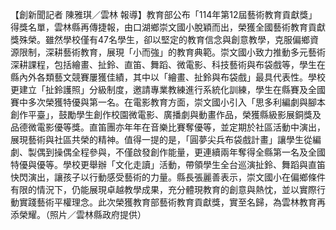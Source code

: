 【創新聞記者 陳雅琪／雲林 報導】教育部公布「114年第12屆藝術教育貢獻獎」得獎名單，雲林縣再傳捷報，由口湖鄉崇文國小脫穎而出，榮獲全國藝術教育貢獻獎殊榮。雖然學校僅有47名學生，卻以堅定的教育信念與創意教學，克服偏鄉資源限制，深耕藝術教育，展現「小而強」的教育典範。崇文國小致力推動多元藝術深耕課程，包括繪畫、扯鈴、直笛、舞蹈、微電影、科技藝術與布袋戲等，學生在縣內外各類藝文競賽屢獲佳績，其中以「繪畫、扯鈴與布袋戲」最具代表性。學校更建立「扯鈴護照」分級制度，邀請專業教練進行系統化訓練，學生在縣賽及全國賽中多次榮獲特優與第一名。在電影教育方面，崇文國小引入「思多利編劇與腳本創作平臺」，鼓勵學生創作校園微電影、廣播劇與動畫作品，榮獲縣級影展銅獎及品德微電影優等獎。直笛團亦年年在音樂比賽奪優等，並定期於社區活動中演出，展現藝術與社區共榮的精神。值得一提的是，「圓夢尖兵布袋戲計畫」讓學生從編劇、製偶到操偶全程參與，不僅啟發創作能量，更連續兩年奪得全縣第一名及全國特優與優等。學校更舉辦「文化走讀」活動，帶領學生全台巡演扯鈴、舞蹈與直笛快閃演出，讓孩子以行動感受藝術的力量。縣長張麗善表示，崇文國小在偏鄉條件有限的情況下，仍能展現卓越教學成果，充分體現教育的創意與熱忱，並以實際行動實踐藝術平權理念。此次榮獲教育部藝術教育貢獻獎，實至名歸，為雲林教育再添榮耀。（照片／雲林縣政府提供）
